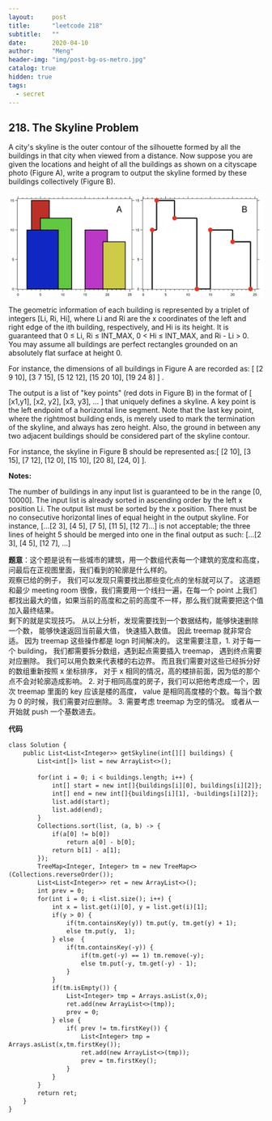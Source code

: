 ```yaml
---
layout:     post
title:      "leetcode 218"
subtitle:   ""
date:       2020-04-10
author:     "Meng"
header-img: "img/post-bg-os-metro.jpg"
catalog: true
hidden: true
tags:
  - secret
---
```


## 218. The Skyline Problem

A city's skyline is the outer contour of the silhouette formed by all the buildings in that city when viewed from a distance. Now suppose you are given the locations and height of all the buildings as shown on a cityscape photo (Figure A), write a program to output the skyline formed by these buildings collectively (Figure B).

![pic](/images/posts/categories/priorityqueue/218.png)

The geometric information of each building is represented by a triplet of integers [Li, Ri, Hi], where Li and Ri are the x coordinates of the left and right edge of the ith building, respectively, and Hi is its height. It is guaranteed that 0 ≤ Li, Ri ≤ INT_MAX, 0 < Hi ≤ INT_MAX, and Ri - Li > 0. You may assume all buildings are perfect rectangles grounded on an absolutely flat surface at height 0.

For instance, the dimensions of all buildings in Figure A are recorded as: [ [2 9 10], [3 7 15], [5 12 12], [15 20 10], [19 24 8] ] .

The output is a list of "key points" (red dots in Figure B) in the format of [ [x1,y1], [x2, y2], [x3, y3], ... ] that uniquely defines a skyline. A key point is the left endpoint of a horizontal line segment. Note that the last key point, where the rightmost building ends, is merely used to mark the termination of the skyline, and always has zero height. Also, the ground in between any two adjacent buildings should be considered part of the skyline contour.

For instance, the skyline in Figure B should be represented as:[ [2 10], [3 15], [7 12], [12 0], [15 10], [20 8], [24, 0] ].

**Notes:**

The number of buildings in any input list is guaranteed to be in the range [0, 10000].
The input list is already sorted in ascending order by the left x position Li.
The output list must be sorted by the x position.
There must be no consecutive horizontal lines of equal height in the output skyline. For instance, [...[2 3], [4 5], [7 5], [11 5], [12 7]...] is not acceptable; the three lines of height 5 should be merged into one in the final output as such: [...[2 3], [4 5], [12 7], ...]

**题意**：这个题是说有一些城市的建筑，用一个数组代表每一个建筑的宽度和高度， 问最后在正视图里面，我们看到的轮廓是什么样的。  
观察已给的例子， 我们可以发现只需要找出那些变化点的坐标就可以了。 这道题和最少 meeting room 很像，我们需要用一个线扫一遍，在每一个 point 上我们都找出最大的值，如果当前的高度和之前的高度不一样，那么我们就需要把这个值加入最终结果。  
剩下的就是实现技巧。 从以上分析，发现需要找到一个数据结构，能够快速删除一个数， 能够快速返回当前最大值， 快速插入数值。 因此 treemap 就非常合适。 因为 treemap 这些操作都是 logn 时间解决的。 这里需要注意，1. 对于每一个 building， 我们都需要拆分数组，遇到起点需要插入 treemap， 遇到终点需要对应删除。 我们可以用负数来代表楼的右边界。 而且我们需要对这些已经拆分好的数组重新按照 x 坐标排序， 对于 x 相同的情况，高的楼排前面，因为低的那个点不会对轮廓造成影响。 2. 对于相同高度的房子，我们可以把他考虑成一个，因次 treemap 里面的 key 应该是楼的高度， value 是相同高度楼的个数。每当个数为 0 的时候，我们需要对应删除。 3. 需要考虑 treemap 为空的情况。 或者从一开始就 push 一个基数进去。

**代码**
```
class Solution {
    public List<List<Integer>> getSkyline(int[][] buildings) {
        List<int[]> list = new ArrayList<>();

        for(int i = 0; i < buildings.length; i++) {
            int[] start = new int[]{buildings[i][0], buildings[i][2]};
            int[] end = new int[]{buildings[i][1], -buildings[i][2]};
            list.add(start);
            list.add(end);
        }
        Collections.sort(list, (a, b) -> {
            if(a[0] != b[0])
                return a[0] - b[0];
            return b[1] - a[1];
        });
        TreeMap<Integer, Integer> tm = new TreeMap<>(Collections.reverseOrder());
        List<List<Integer>> ret = new ArrayList<>();
        int prev = 0;
        for(int i = 0; i <list.size(); i++) {
            int x = list.get(i)[0], y = list.get(i)[1];
            if(y > 0) {
                if(tm.containsKey(y)) tm.put(y, tm.get(y) + 1);
                else tm.put(y,  1);
            } else  {
                if(tm.containsKey(-y)) {
                    if(tm.get(-y) == 1) tm.remove(-y);
                    else tm.put(-y, tm.get(-y) - 1);
                }
            }
            if(tm.isEmpty()) {
                List<Integer> tmp = Arrays.asList(x,0);
                ret.add(new ArrayList<>(tmp));
                prev = 0;
            } else {
                if( prev != tm.firstKey()) {
                    List<Integer> tmp = Arrays.asList(x,tm.firstKey());
                    ret.add(new ArrayList<>(tmp));
                    prev = tm.firstKey();
                }
            }
        }
        return ret;
    }
}
```
